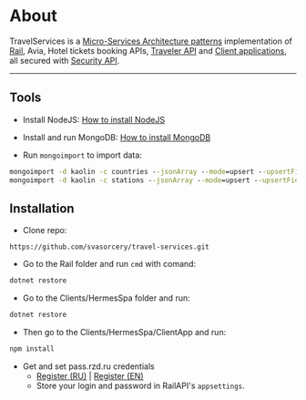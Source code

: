 # About

TravelServices is a [Micro-Services Architecture patterns](https://github.com/svasorcery/architectural-patterns/tree/master/distributed/MSA) implementation of [Rail](Rail), Avia, Hotel tickets booking APIs, [Traveler API](Traveler) and [Client applications](Clients), all secured with [Security API](Security).

----------


## Tools

- Install NodeJS: [How to install NodeJS](https://github.com/svasorcery/know-how-to/blob/master/install/node-js.md)

- Install and run MongoDB: [How to install MongoDB](https://github.com/svasorcery/know-how-to/blob/master/install/mongodb-server-on-windows.md)

- Run ```mongoimport``` to import data:
```cmd
mongoimport -d kaolin -c countries --jsonArray --mode=upsert --upsertFields=ru --file mongo-countries.json
mongoimport -d kaolin -c stations --jsonArray --mode=upsert --upsertFields=ru --file mongo-stations.json
```

## Installation

- Clone repo:
```
https://github.com/svasorcery/travel-services.git
```

- Go to the Rail folder and run ```cmd``` with comand:
```cmd
dotnet restore
```

- Go to the Clients/HermesSpa folder and run:
```cmd
dotnet restore
```

- Then go to the Clients/HermesSpa/ClientApp and run:
```cmd
npm install
```

- Get and set pass.rzd.ru credentials
    - [Register (RU)](https://pass.rzd.ru/selfcare/register/ru) | [Register (EN)](https://pass.rzd.ru/selfcare/register/en)
    - Store your login and password in RailAPI's ```appsettings```.
